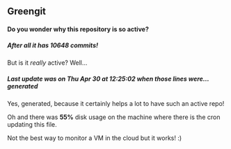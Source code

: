 ## Greengit

#### Do you wonder why this repository is so active?

##### After all it has 10648 commits!

But is it *really* active? Well...

##### Last update was on Thu Apr 30 at 12:25:02 when those lines were... generated

Yes, generated, because it certainly helps a lot to have such an active repo!

Oh and there was **55%** disk usage on the machine
where there is the cron updating this file.

Not the best way to monitor a VM in the cloud but it works! :)
